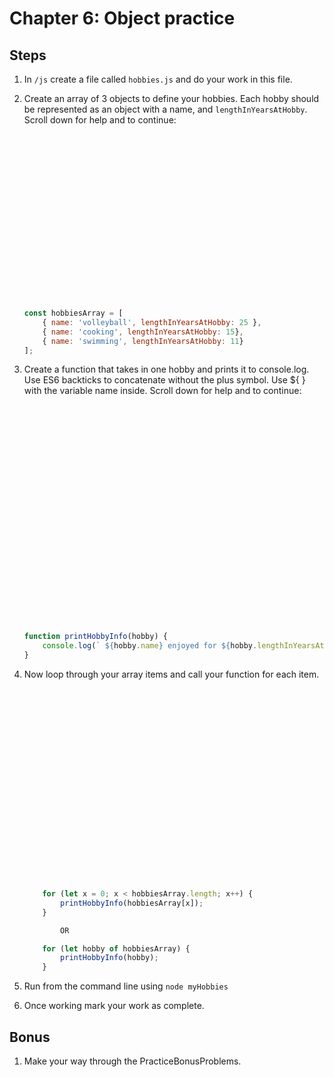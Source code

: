# Chapter 6: Object practice

## Steps
 
1. In `/js` create a file called `hobbies.js` and do your work in this file. 
 
1. Create an array of 3 objects to define your hobbies. Each hobby should be represented as an object with a name, and `lengthInYearsAtHobby`. Scroll down for help and to continue:

    ``` javascript




















    const hobbiesArray = [
        { name: 'volleyball', lengthInYearsAtHobby: 25 },
        { name: 'cooking', lengthInYearsAtHobby: 15},
        { name: 'swimming', lengthInYearsAtHobby: 11}
    ];
    ```            

1. Create a function that takes in one hobby and prints it to console.log. Use ES6 backticks to concatenate without the plus symbol.  Use ${ }  with the variable name inside. Scroll down for help and to continue:

    ``` javascript


























    function printHobbyInfo(hobby) {
        console.log(` ${hobby.name} enjoyed for ${hobby.lengthInYearsAtHobby} `)
    }
    ```

1. Now loop through your array items and call your function for each item.    
    ``` javascript























        for (let x = 0; x < hobbiesArray.length; x++) {
            printHobbyInfo(hobbiesArray[x]);
        }

            OR

        for (let hobby of hobbiesArray) {
            printHobbyInfo(hobby);
        }
    ```

1. Run from the command line using `node myHobbies`

1. Once working mark your work as complete.

## Bonus

1. Make your way through the PracticeBonusProblems. 